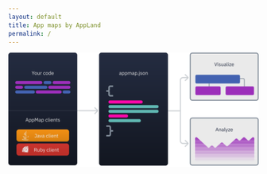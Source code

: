 ```yaml
---
layout: default
title: App maps by AppLand
permalink: /
---
```


![Appmap diagram](/assets/img/pages/appmap-diagram.svg)
